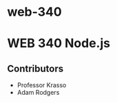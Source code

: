 # web-340

<h1>WEB 340 Node.js</h1>
<h2>Contributors</h2>
<ul>
  <li>Professor Krasso</li>
  <li>Adam Rodgers</li>
</ul>